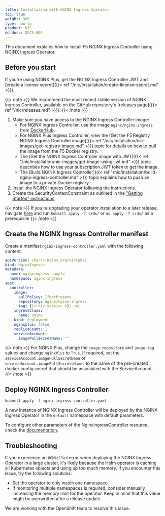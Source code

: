 ```yaml
---
title: Installation with NGINX Ingress Operator
toc: true
weight: 300
type: how-to
product: NIC
nd-docs: DOCS-604
---
```


This document explains how to install F5 NGINX Ingress Controller using NGINX Ingress Operator.

## Before you start

If you're using NGINX Plus, get the NGINX Ingress Controller JWT and [create a license secret]({{< ref "/nic/installation/create-license-secret.md" >}}).

{{< note >}} We recommend the most recent stable version of NGINX Ingress Controller, available on the GitHub repository's [releases page]({{< ref "/nic/releases.md" >}}). {{< /note >}}

1. Make sure you have access to the NGINX Ingress Controller image:
    - For NGINX Ingress Controller, use the image `nginx/nginx-ingress` from [DockerHub](https://hub.docker.com/r/nginx/nginx-ingress).
    - For NGINX Plus Ingress Controller, view the [Get the F5 Registry NGINX Ingress Controller image]({{< ref "/nic/installation/nic-images/get-registry-image.md" >}}) topic for details on how to pull the image from the F5 Docker registry.
    - The [Get the NGINX Ingress Controller image with JWT]({{< ref "/nic/installation/nic-images/get-image-using-jwt.md" >}}) topic describes how to use your subscription JWT token to get the image.
    - The [Build NGINX Ingress Controller]({{< ref "/nic/installation/build-nginx-ingress-controller.md" >}}) topic explains how to push an image to a private Docker registry.
1. Install the NGINX Ingress Operator following the [instructions](https://github.com/nginx/nginx-ingress-helm-operator/blob/main/docs/installation.md).
1. Create the SecurityContextConstraint as outlined in the ["Getting Started" instructions](https://github.com/nginx/nginx-ingress-helm-operator/blob/main/README.md#getting-started).

{{< note >}} If you're upgrading your operator installation to a later release, navigate [here](https://github.com/nginx/nginx-ingress-helm-operator/blob/main/helm-charts/nginx-ingress) and run `kubectl apply -f crds/` or `oc apply -f crds/` as a prerequisite {{< /note >}}

## Create the NGINX Ingress Controller manifest

Create a manifest `nginx-ingress-controller.yaml` with the following content:

```yaml
apiVersion: charts.nginx.org/v1alpha1
kind: NginxIngress
metadata:
  name: nginxingress-sample
  namespace: nginx-ingress
spec:
  controller:
    image:
      pullPolicy: IfNotPresent
      repository: nginx/nginx-ingress
      tag: {{< nic-version >}}-ubi
    ingressClass:
      name: nginx
    kind: deployment
    nginxplus: false
    replicaCount: 1
    serviceAccount:
      imagePullSecretName: ""
```

{{< note >}} For NGINX Plus, change the `image.repository` and `image.tag` values and change `nginxPlus` to `True`. If required, set the `serviceAccount.imagePullSecretName` or `serviceAccount.imagePullSecretsNames` to the name of the pre-created docker config secret that should be associated with the ServiceAccount. {{< /note >}}

## Deploy NGINX Ingress Controller

```shell
kubectl apply -f nginx-ingress-controller.yaml
```

A new instance of NGINX Ingress Controller will be deployed by the NGINX Ingress Operator in the `default` namespace with default parameters.

To configure other parameters of the NginxIngressController resource, check the [documentation](https://github.com/nginx/nginx-ingress-helm-operator/blob/main/docs/nginx-ingress-controller.md).

## Troubleshooting

If you experience an `OOMkilled` error when deploying the NGINX Ingress Operator in a large cluster, it's likely because the Helm operator is caching all Kubernetes objects and using up too much memory. If you encounter this issue, try the following solutions:

- Set the operator to only watch one namespace.
- If monitoring multiple namespaces is required, consider manually increasing the memory limit for the operator. Keep in mind that this value might be overwritten after a release update.

We are working with the OpenShift team to resolve this issue.
